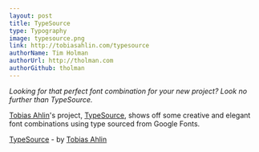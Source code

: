 ```yaml
---
layout: post
title: TypeSource
type: Typography
image: typesource.png
link: http://tobiasahlin.com/typesource
authorName: Tim Holman
authorUrl: http://tholman.com
authorGithub: tholman
---
```


_Looking for that perfect font combination for your new project? Look no further than TypeSource._

[Tobias Ahlin](http://tobiasahlin.com)'s project, [TypeSource](http://tobiasahlin.com/typesource), shows off some creative and elegant font combinations using type sourced from Google Fonts.

[TypeSource](http://tobiasahlin.com/typesource) - by [Tobias Ahlin](http://tobiasahlin.com)

